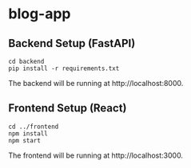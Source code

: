 # blog-app
## Backend Setup (FastAPI)

    cd backend
    pip install -r requirements.txt

The backend will be running at http://localhost:8000.

## Frontend Setup (React)
    cd ../frontend
    npm install
    npm start


The frontend will be running at http://localhost:3000.